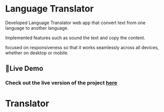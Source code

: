 # Language Translator

Developed Language Translator web app that convert text from one language to another language.

Implemented features such as sound the text and copy the content.

focused on responsiveness so that it works seamlessly across all devices, whether on desktop or mobile.

## 🚀Live Demo

### Check out the live version of the project [here](https://the-language-translator.vercel.app/)
# Translator

